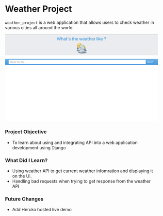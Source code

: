 # Weather Project


`weather_project` is a web application that allows users to check weather in various cities all around the world


![Weather Project GIF Demo](demo_images/demo.gif)


### Project Objective

+ To learn about using and integrating API into a web application development using Django


### What Did I Learn?

+ Using weather API to get current weather infomration and displaying it on the UI.
+ Handling bad requests when trying to get response from the weather API


### Future Changes

+ Add Heruko hosted live demo